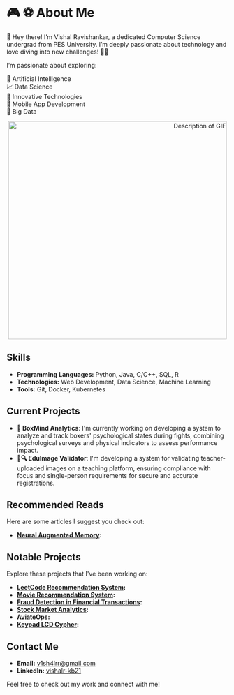 # 🎮 ⚽ About Me 
👋 Hey there! I’m Vishal Ravishankar, a dedicated Computer Science undergrad from PES University. I’m deeply passionate about technology and love diving into new challenges! 🚀💡

I’m passionate about exploring:

🧠 Artificial Intelligence  
📈 Data Science  
🌟 Innovative Technologies  
📱 Mobile App Development  
💾 Big Data

<p align="right">
  <img src="https://user-images.githubusercontent.com/74038190/212749447-bfb7e725-6987-49d9-ae85-2015e3e7cc41.gif" alt="Description of GIF" width="500" />
</p>

## Skills
- **Programming Languages:** Python, Java, C/C++, SQL, R
- **Technologies:** Web Development, Data Science, Machine Learning
- **Tools:** Git, Docker, Kubernetes

## Current Projects
- **🥊 BoxMind Analytics**: I'm currently working on developing a system to analyze and track boxers' psychological states during fights, combining psychological surveys and physical indicators to assess performance impact.
- **📸🔍 EduImage Validator**: I'm developing a system for validating teacher-uploaded images on a teaching platform, ensuring compliance with focus and single-person requirements for secure and accurate registrations.

## Recommended Reads
Here are some articles I suggest you check out:

- **[Neural Augmented Memory](https://github.com/vishal-git21/NeuralAugmentedMemoryArticle):**


## Notable Projects
Explore these projects that I've been working on:

- **[LeetCode Recommendation System](https://github.com/vishal-git21/LeetRecommendationEngine):**
- **[Movie Recommendation System](https://github.com/vishal-git21/MovieRecommendationSystem):**
- **[Fraud Detection in Financial Transactions](https://github.com/vishal-git21/FraudDetection):**
- **[Stock Market Analytics](https://github.com/vishal-git21/StockMarketStategyPrediction):**
- **[AviateOps](https://github.com/vishal-git21/AviateOps):**
- **[Keypad LCD Cypher](https://github.com/vishal-git21/KeypadLCDCipher):**

## Contact Me
- **Email:** [v1sh4lrr@gmail.com](mailto:v1sh4lrr@gmail.com)
- **LinkedIn:** [vishalr-kb21](https://www.linkedin.com/in/vishalr-kb21)

Feel free to check out my work and connect with me!
